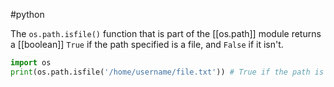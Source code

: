 #python

The `os.path.isfile()` function that is part of the [[os.path]] module returns a [[boolean]] `True` if the path specified is a file, and `False` if it isn't.

```python
import os
print(os.path.isfile('/home/username/file.txt')) # True if the path is a f
```